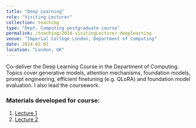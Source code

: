 ```yaml
---
title: "Deep Learning"
role: "Visiting Lecturer"
collection: teaching
type: "Dept. Computing postgraduate course"
permalink: /teaching/2024-visitingLecturer-deeplearning
venue: "Imperial College London, Department of Computing"
date: 2024-02-01
location: "London, UK"
---
```


Co-deliver the Deep Learning Course in the Department of Computing. Topics cover generative models, attention mechanisms, foundation models, prompt engineering, efficient finetuning (e.g. QLoRA) and foundation model evaluation. I also lead the coursework.

### Materials developed for course:
1. [Lecture 1](https://www.youtube.com/watch?v=UVCZaMsUyDQ)
2. [Lecture 2](https://www.youtube.com/watch?v=FUj5ZOzlwmM)
